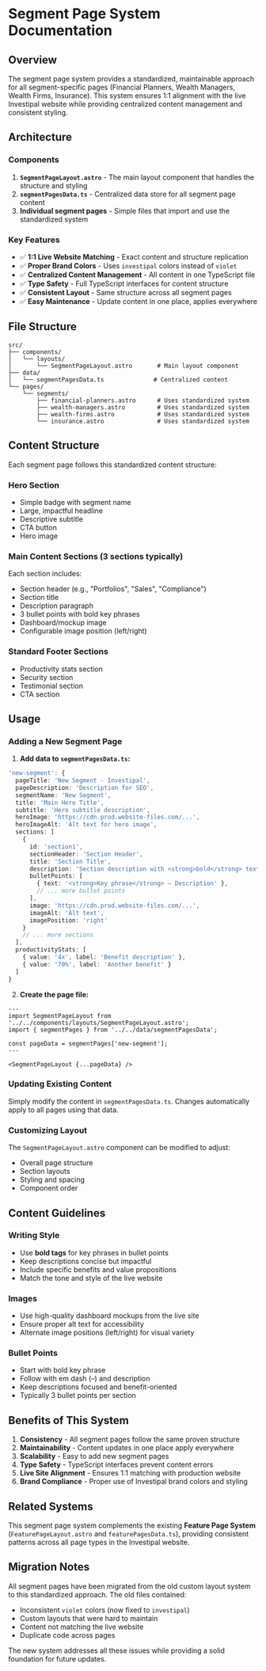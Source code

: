 # Segment Page System Documentation

## Overview

The segment page system provides a standardized, maintainable approach for all segment-specific pages (Financial Planners, Wealth Managers, Wealth Firms, Insurance). This system ensures 1:1 alignment with the live Investipal website while providing centralized content management and consistent styling.

## Architecture

### Components

1. **`SegmentPageLayout.astro`** - The main layout component that handles the structure and styling
2. **`segmentPagesData.ts`** - Centralized data store for all segment page content
3. **Individual segment pages** - Simple files that import and use the standardized system

### Key Features

- ✅ **1:1 Live Website Matching** - Exact content and structure replication
- ✅ **Proper Brand Colors** - Uses `investipal` colors instead of `violet`
- ✅ **Centralized Content Management** - All content in one TypeScript file
- ✅ **Type Safety** - Full TypeScript interfaces for content structure
- ✅ **Consistent Layout** - Same structure across all segment pages
- ✅ **Easy Maintenance** - Update content in one place, applies everywhere

## File Structure

```
src/
├── components/
│   └── layouts/
│       └── SegmentPageLayout.astro       # Main layout component
├── data/
│   └── segmentPagesData.ts              # Centralized content
└── pages/
    └── segments/
        ├── financial-planners.astro      # Uses standardized system
        ├── wealth-managers.astro         # Uses standardized system
        ├── wealth-firms.astro            # Uses standardized system
        └── insurance.astro               # Uses standardized system
```

## Content Structure

Each segment page follows this standardized content structure:

### Hero Section
- Simple badge with segment name
- Large, impactful headline
- Descriptive subtitle
- CTA button
- Hero image

### Main Content Sections (3 sections typically)
Each section includes:
- Section header (e.g., "Portfolios", "Sales", "Compliance")
- Section title
- Description paragraph
- 3 bullet points with bold key phrases
- Dashboard/mockup image
- Configurable image position (left/right)

### Standard Footer Sections
- Productivity stats section
- Security section
- Testimonial section
- CTA section

## Usage

### Adding a New Segment Page

1. **Add data to `segmentPagesData.ts`:**
```typescript
'new-segment': {
  pageTitle: 'New Segment - Investipal',
  pageDescription: 'Description for SEO',
  segmentName: 'New Segment',
  title: 'Main Hero Title',
  subtitle: 'Hero subtitle description',
  heroImage: 'https://cdn.prod.website-files.com/...',
  heroImageAlt: 'Alt text for hero image',
  sections: [
    {
      id: 'section1',
      sectionHeader: 'Section Header',
      title: 'Section Title',
      description: 'Section description with <strong>bold</strong> text',
      bulletPoints: [
        { text: '<strong>Key phrase</strong> – Description' },
        // ... more bullet points
      ],
      image: 'https://cdn.prod.website-files.com/...',
      imageAlt: 'Alt text',
      imagePosition: 'right'
    }
    // ... more sections
  ],
  productivityStats: [
    { value: '4x', label: 'Benefit description' },
    { value: '70%', label: 'Another benefit' }
  ]
}
```

2. **Create the page file:**
```astro
---
import SegmentPageLayout from '../../components/layouts/SegmentPageLayout.astro';
import { segmentPages } from '../../data/segmentPagesData';

const pageData = segmentPages['new-segment'];
---

<SegmentPageLayout {...pageData} />
```

### Updating Existing Content

Simply modify the content in `segmentPagesData.ts`. Changes automatically apply to all pages using that data.

### Customizing Layout

The `SegmentPageLayout.astro` component can be modified to adjust:
- Overall page structure
- Section layouts
- Styling and spacing
- Component order

## Content Guidelines

### Writing Style
- Use **bold tags** for key phrases in bullet points
- Keep descriptions concise but impactful
- Include specific benefits and value propositions
- Match the tone and style of the live website

### Images
- Use high-quality dashboard mockups from the live site
- Ensure proper alt text for accessibility
- Alternate image positions (left/right) for visual variety

### Bullet Points
- Start with bold key phrase
- Follow with em dash (–) and description
- Keep descriptions focused and benefit-oriented
- Typically 3 bullet points per section

## Benefits of This System

1. **Consistency** - All segment pages follow the same proven structure
2. **Maintainability** - Content updates in one place apply everywhere
3. **Scalability** - Easy to add new segment pages
4. **Type Safety** - TypeScript interfaces prevent content errors
5. **Live Site Alignment** - Ensures 1:1 matching with production website
6. **Brand Compliance** - Proper use of Investipal brand colors and styling

## Related Systems

This segment page system complements the existing **Feature Page System** (`FeaturePageLayout.astro` and `featurePagesData.ts`), providing consistent patterns across all page types in the Investipal website.

## Migration Notes

All segment pages have been migrated from the old custom layout system to this standardized approach. The old files contained:
- Inconsistent `violet` colors (now fixed to `investipal`)
- Custom layouts that were hard to maintain
- Content not matching the live website
- Duplicate code across pages

The new system addresses all these issues while providing a solid foundation for future updates.



